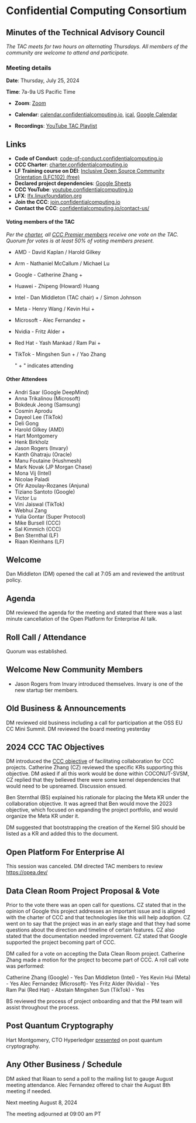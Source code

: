 # Confidential Computing Consortium

## Minutes of the Technical Advisory Council

*The TAC meets for two hours on alternating Thursdays. All members of the community are welcome to attend and participate.*

### Meeting details

**Date**: Thursday, July 25, 2024

**Time**: 7a-9a US Pacific Time

* **Zoom**: [Zoom](https://zoom-lfx.platform.linuxfoundation.org/meeting/94618773737?password=4b2a5cdf-685a-4ea3-822d-24ff7ddab72e) 

* **Calendar**: [calendar.confidentialcomputing.io](https://calendar.confidentialcomputing.io),
[ical](https://calendar.google.com/calendar/ical/c\_c0pcihr7n2n1k3a38i32d9ag10%40group.calendar.google.com/public/basic.ics),
[Google Calendar](https://calendar.google.com/calendar/u/0/r?cid=c\_c0pcihr7n2n1k3a38i32d9ag10@group.calendar.google.com)

* **Recordings**: [YouTube TAC Playlist](https://www.youtube.com/playlist?list=PLmfkUJc39uMjaB_I1dYW72I44kr9QzG_B)

## Links

* **Code of Conduct**: [code-of-conduct.confidentialcomputing.io](https://code-of-conduct.confidentialcomputing.io)
* **CCC Charter**: [charter.confidentialcomputing.io](https://charter.confidentialcomputing.io)
* **LF Training course on DEI**: [Inclusive Open Source Community Orientation (LFC102) (free)](https://training.linuxfoundation.org/training/inclusive-open-source-community-orientation-lfc102/)
* **Declared project dependencies**: [Google Sheets](https://docs.google.com/spreadsheets/d/1UKnbbGWXYLjnPZsox3zmYo59nv3XSXjePfas5E2fER0/edit#gid=0)
* **CCC YouTube**: [youtube.confidentialcomputing.io](https://youtube.confidentialcomputing.io)
* **LFX**: [lfx.linuxfoundation.org](https://lfx.linuxfoundation.org)
* **Join the CCC**: [join.confidentialcomputing.io](https://join.confidentialcomputing.io)
* **Contact the CCC**: [confidentialcomputing.io/contact-us/](https://confidentialcomputing.io/contact-us/)

#### Voting members of the TAC

*Per the [charter](https://charter.confidentialcomputing.io), all [CCC Premier members](https://confidentialcomputing.io/members/) receive one vote on the TAC. Quorum for votes is at least 50% of voting members present.*

* AMD - David Kaplan / Harold Gilkey 
* Arm - Nathaniel McCallum   / Michael Lu
* Google - Catherine Zhang +
* Huawei - Zhipeng (Howard) Huang 
* Intel - Dan Middleton (TAC chair) + / Simon Johnson
* Meta -  Henry Wang /  Kevin Hui +
* Microsoft - Alec Fernandez +
* Nvidia - Fritz Alder +
* Red Hat - Yash Mankad  / Ram Pai +
* TikTok - Mingshen Sun +  / Yao Zhang

   " + " indicates attending

#### Other Attendees

* Andri Saar (Google DeepMind)
* Anna Trikalinou (Microsoft)
* Bokdeuk Jeong (Samsung)
* Cosmin Aprodu 
* Dayeol Lee (TikTok)
* Deli Gong
* Harold Gilkey (AMD)
* Hart Montgomery
* Henk Birkholz
* Jason Rogers (Invary)
* Kanth Ghatraju (Oracle)
* Manu Foutaine (Hushmesh)
* Mark Novak (JP Morgan Chase)
* Mona Vij (Intel)
* Nicolae Paladi 
* Ofir Azoulay-Rozanes (Anjuna)
* Tiziano Santoto (Google)
* Victor Lu
* Vini Jaiswal (TikTok)
* Webhui Zang
* Yulia Gontar (Super Protocol)
* Mike Bursell (CCC)
* Sal Kimmich (CCC)
* Ben Sternthal (LF)
* Riaan Kleinhans (LF)

## Welcome

Dan Middleton (DM) opened the call at 7:05 am and reviewed the antitrust policy. 

## Agenda

DM reviewed the agenda for the meeting and stated that there was a last minute cancellation of the Open Platform for Enterprise AI talk. 

## Roll Call / Attendance

Quorum was established.

## Welcome New Community Members

* Jason Rogers from Invary introduced themselves. Invary is one of the new startup tier members.

## Old Business & Announcements

DM reviewed old business including a call for participation at the OSS EU CC Mini Summit. DM reviewed the board meeting yesterday 

## 2024 CCC TAC Objectives

DM introduced the [CCC objective](https://docs.google.com/document/d/1l5ekwOC0KhVwmBebaR9WHlFoCrM6mQEQolMo84-4kkk/edit) of facilitating collaboration for CCC projects. Catherine Zhang (CZ) reviewed the specific KRs supporting this objective. DM asked if all this work would be done within COCONUT-SVSM, CZ replied that they believed there were some kernel dependencies that would need to be upsreamed. Discussion ensued. 

Ben Sternthal (BS) explained his rationale for placing the Meta KR under the collaboration objective. It was agreed that Ben would move the 2023 objective, which focused on expanding the project portfolio, and would organize the Meta KR under it.

DM suggested that bootstrapping the creation of the Kernel SIG should be listed as a KR and added this to the document.

## Open Platform For Enterprise AI

This session was canceled. DM directed TAC members to review https://opea.dev/

## Data Clean Room Project Proposal & Vote

Prior to the vote there was an open call for questions. CZ stated that in the opinion of Google this project addresses an important issue and is aligned with the charter of CCC and that technologies like this will help adoption. CZ went on to say that the project was in an early stage and that they had some questions about the direction and timeline of certain features. CZ also stated that the documentation needed improvement. CZ stated that Google supported the project becoming part of CCC.

DM called for a vote on accepting the Data Clean Room project. Catherine Zhang made a motion for the project to become part of CCC. A roll call vote was performed:

Catherine Zhang (Google) - Yes
Dan Middleton (Intel) - Yes
Kevin Hui (Meta) - Yes
Alec Fernandez (Microsoft)- Yes
Fritz Alder (Nvidia) - Yes  
Ram Pai (Red Hat) - Abstain
Mingshen Sun (TikTok) - Yes

BS reviewed the process of project onboarding and that the PM team will assist throughout the process.

## Post Quantum Cryptography

Hart Montgomery, CTO Hyperledger [presented](./PQCA%20for%20CCC.pdf) on post quantum cryptography.

## Any Other Business / Schedule

DM asked that Riaan to send a poll to the mailing list to gauge August meeting attendance. Alec Fernandez offered to chair the August 8th meeting if needed. 

Next meeting August 8, 2024

The meeting adjourned at 09:00 am PT

